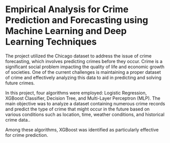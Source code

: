 
# Empirical Analysis for Crime Prediction and Forecasting using Machine Learning and Deep Learning Techniques


The project utilized the Chicago dataset to address the issue of crime forecasting, which involves predicting crimes before they occur. Crime is a significant social problem impacting the quality of life and economic growth of societies. One of the current challenges is maintaining a proper dataset of crime and effectively analyzing this data to aid in predicting and solving future crimes.

In this project, four algorithms were employed: Logistic Regression, XGBoost Classifier, Decision Tree, and Multi-Layer Perceptron (MLP). The main objective was to analyze a dataset containing numerous crime records and predict the type of crime that might occur in the future based on various conditions such as location, time, weather conditions, and historical crime data..

Among these algorithms, XGBoost was identified as particularly effective for crime prediction.



     

